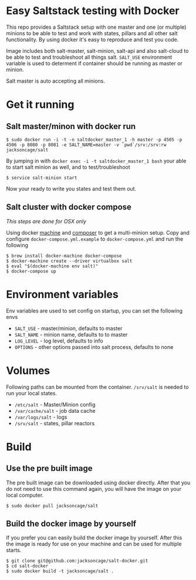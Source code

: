 Easy Saltstack testing with Docker
===========

This repo provides a Saltstack setup with one master and one (or multiple) minions to be able to test and work with states, pillars and all other salt functionality. By using docker it's easy to reproduce and test you code.

Image includes both salt-master, salt-minion, salt-api and also salt-cloud to be able to test and troubleshoot all things salt. `SALT_USE` environment variable is used to determent if container should be running as master or minion.

Salt master is auto accepting all minions.

# Get it running

## Salt master/minon with docker run

```
$ sudo docker run -i -t -n saltdocker_master_1 -h master -p 4505 -p 4506 -p 8080 -p 8081 -e SALT_NAME=master -v `pwd`/srv:/srv:rw jacksoncage/salt
```

By jumping in with `docker exec -i -t saltdocker_master_1 bash` your able to start salt minion as well, and to test/troubleshoot

```
$ service salt-minion start
```

Now your ready to write you states and test them out.

## Salt cluster with docker compose
*This steps are done for OSX only*

Using docker [machine](https://github.com/docker/machine) and [composer](https://github.com/docker/compose) to get a multi-minion setup. Copy and configure `docker-compose.yml.example` to `docker-compose.yml` and run the following

```
$ brew install docker-machine docker-compose
$ docker-machine create --driver virtualbox salt
$ eval "$(docker-machine env salt)"
$ docker-compose up
```

# Environment variables
Env variables are used to set config on startup, you can set the following envs

 - `SALT_USE`  - master/minion, defaults to master
 - `SALT_NAME` - minion name, defaults to to master
 - `LOG_LEVEL` - log level, defaults to info
 - `OPTIONS`   - other options passed into salt process, defaults to none

# Volumes

Following paths can be mounted from the container. `/srv/salt` is needed to run your local states.

 - `/etc/salt` - Master/Minion config
 - `/var/cache/salt` - job data cache
 - `/var/logs/salt` - logs
 - `/srv/salt` - states, pillar reactors

# Build

## Use the pre built image
The pre built image can be downloaded using docker directly. After that you do not need to use this command again, you will have the image on your local computer.

```
$ sudo docker pull jacksoncage/salt
```

## Build the docker image by yourself
If you prefer you can easily build the docker image by yourself. After this the image is ready for use on your machine and can be used for multiple starts.

```
$ git clone git@github.com:jacksoncage/salt-docker.git
$ cd salt-docker
$ sudo docker build -t jacksoncage/salt .
```
